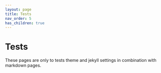 ```yaml
---
layout: page
title: Tests
nav_order: 5
has_children: true
---
```


# Tests

These pages are only to tests theme and jekyll settings in combination with markdown pages.
